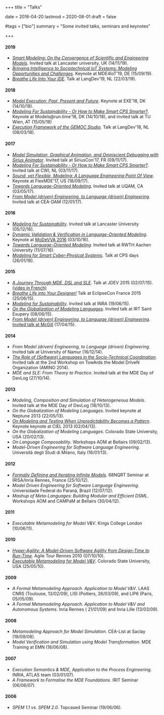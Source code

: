 +++
title = "Talks"

date = 2016-04-20
lastmod = 2020-08-01
draft = false

#tags = ["bio"]
summary = "Some invited talks, seminars and keynotes"

+++

<h4>2019</h4>
<ul>
<li><i><a href="https://www.slideshare.net/BenotCombemale/smart-modeling-on-the-convergence-of-scientific-and-engineering-models" target="_blank">Smart Modeling: On the Convergence of Scientific and Engineering Models</a></i>. Invited talk at Lancaster university, UK (14/11/19).</li>
<li><i><a href="https://www.slideshare.net/BenotCombemale/2019-09mde4-iotkeynotecombemale" target="_blank">Bringing Intelligence to Sociotechnical IoT Systems: Modeling Opportunities and Challenges</a></i>. Keynote at MDE4IoT’19, DE (15/09/19).</li>
<li><i><a href="https://www.slideshare.net/BenotCombemale/breathe-life-into-your-ide" target="_blank">Breathe Life Into Your IDE</a></i>. Talk at LangDev’19, NL (22/03/19).</li>
</ul>

<h4>2018</h4>
<ul>
<li><i><a href="https://www.slideshare.net/BenotCombemale/model-execution-past-present-and-future" target="_blank">Model Execution: Past, Present and Future</a></i>. Keynote at EXE'18, DK (14/10/18).</li>
<li><i><a href="https://www.slideshare.net/BenotCombemale/modeling-for-sustainability-or-how-to-make-smart-cps-smarter" target="_blank">Modeling For Sustainability - Or How to Make Smart CPS Smarter?</a></i>. Keynote at Models@run.time'18, DK (14/10/18), and invited talk at TU Wien, AT (15/05/18)</li>
<li><i><a href="https://www.slideshare.net/BenotCombemale/execution-framework-of-the-gemoc-studio" target="_blank">Execution Framework of the GEMOC Studio</a></i>. Talk at LangDev'18, NL (08/03/18).</li>
</ul>

<h4>2017</h4>
<ul>
<li><i><a href="https://www.slideshare.net/BenotCombemale/model-simulation-graphical-animation-and-omniscient-debugging-with-ecoretools-and-sirius-animator" target="_blank">Model Simulation, Graphical Animation, and Omniscient Debugging with Sirius Animator</a></i>. Invited talk at SiriusCon'17, FR (09/11/17).</li>
<li><i><a href="https://www.slideshare.net/BenotCombemale/modeling-for-sustainability-or-how-to-make-smart-cps-smarter" target="_blank">Modeling For Sustainability - Or How to Make Smart CPS Smarter?</a></i>. Invited talk at CWI, NL (03/11/17).</li>
<li><i><a href="https://www.slideshare.net/BenotCombemale/sound-yet-flexible-modeling-a-language-engineering-point-of-view" target="_blank">Sound, yet Flexible, Modeling: A Language Engineering Point Of View</a></i>. Keynote at FlexMDE'17, US (18/09/17).</li>
<li><i><a href="http://fr.slideshare.net/BenotCombemale/hdr-defense" target="_blank">Towards Language-Oriented Modeling</a></i>. Invited talk at UQAM, CA (03/05/17).</li>
<li><i><a href="http://fr.slideshare.net/BenotCombemale/from-mde-to-sle-april-17th-2015" target="_blank">From Model (driven) Engineering, to Language (driven) Engineering</a></i>. Invited talk at CEA-DAM (12/01/17).
</ul>

<h4>2016</h4>
<ul>
<li><i><a href="http://fr.slideshare.net/BenotCombemale/modeling-for-sustainability-69844407" target="_blank">Modeling for Sustainability</a></i>. Invited talk at Lancaster University (05/12/16).</li>
<li><i><a href="http://fr.slideshare.net/BenotCombemale/dynamic-vv-in-languageoriented-modeling" target="_blank">Dynamic Validation & Verification in Language-Oriented Modeling</a></i>. Keynote at <a href="https://sites.google.com/site/modevva/" target="_blank">MoDeVVA 2016</a> (03/10/16).</li>
<li><i><a href="http://fr.slideshare.net/BenotCombemale/hdr-defense" target="_blank">Towards Language-Oriented Modeling</a></i>. Invited talk at RWTH Aachen University (11/07/16).</li>
<li><i><a href="http://fr.slideshare.net/BenotCombemale/modeling-for-smart-cyberphysical-systems" target="_blank">Modeling for Smart Cyber-Physical Systems</a></i>. Talk at CPS days (26/01/16).</li>
</ul>

<h4>2015</h4>
<ul>
<li><i><a href="http://fr.slideshare.net/BenotCombemale/a-journey-through-mde-dsl-and-sle-july-2nd-2015" target="_blank">A Journey Through MDE, DSL and SLE</a></i>. Talk at JDEV 2015 (02/07/15). <a href="https://webcast.in2p3.fr/videos-dsl_dsml_et_l_ingenierie_par_les_modeles" target="_blank">(video in French)</a></li>
<li><i><a href="http://siriuslab.github.io/talks/BreatheLifeInYourDesigner/slides" target="_blank">Breathe Life into Your Designer!</a></i> Talk at EclipseCon France 2015 (25/06/15).</li>
<li><i><a href="http://fr.slideshare.net/BenotCombemale/modeling-for-sustainability-june-19th-2015" target="_blank">Modeling for Sustainability</a></i>. Invited talk at INRA (19/06/15).</li>
<li><i><a href="http://fr.slideshare.net/BenotCombemale/on-the-globalization-of-modeling-languages" target="_blank">On the Globalization of Modeling Languages</a></i>. Invited talk at IRT Saint Exupery (08/06/15).</li>
<li><i><a href="http://fr.slideshare.net/BenotCombemale/from-mde-to-sle-april-17th-2015" target="_blank">From Model (driven) Engineering, to Language (driven) Engineering</a></i>. <a href="http://www.cs.mcgill.ca/news/colloquium/113" target="_blank">Invited talk at McGill</a> (17/04/15).</li>
</ul>

<h4>2014</h4>
<ul>
<li><i>From Model (driven) Engineering, to Language (driven) Engineering</i>. Invited talk at University of Namur (16/12/14).</li>
<li><i><a href="http://fr.slideshare.net/BenotCombemale/the-role-of-software-languages-in-the-sociotechnical-coordination-oct-2014" target="_blank">The Role of (Software) Languages in the Socio-Technical Coordination</a></i>. Invited talk at the 2nd Workshop on TowArds the Model DrIveN Organization (AMINO 2014).</li>
<li><i>MDE and SLE: From Theory to Practice</i>. Invited talk at the MDE Day of DevLog (27/10/14).</li>
</ul>

<h4>2013</h4>
<ul>
<li><i>Modeling, Composition and Simulation of Heterogeneous Models</i>. Invited talk at the MDE Day of DevLog (18/10/13).</li>
<li><i>On the Globalization of Modeling Languages</i>. Invited keynote at Neptune 2013 (22/05/13).</li>
<li><i><a href="http://fr.slideshare.net/BenotCombemale/on-modeling-and-testing-when-unpredictability-becomes-the-pattern-april-2nd-2013" target="_blank">On Modeling and Testing When Unpredictability Becomes a Pattern</a></i>. Keynote keynote at CIEL 2013 (02/04/13).</li>
<li><i>On the Globalization of Modeling Languages</i>. Colorado State University, USA (20/02/13).</li>
<li><i>On Language Composability</i>. Workshops AOM at Bellairs (09/02/13).</li>
<li><i>Model-Driven Engineering for Software Language Engineering</i>. Università degli Studi di Milano, Italy (16/01/13).</li>
</ul>

<h4>2012</h4>
<ul>
<li><i><a href="http://fr.slideshare.net/BenotCombemale/formally-defining-and-iterating-infinite-models-models-2012" target="_blank">Formally Defining and Iterating Infinite Models</a></i>. 68NQRT Seminar at IRISA/Inria Rennes, France (25/10/12).</li>
<li><i>Model Driven Engineering for Software Language Engineering</i>. Universidade Federal do Paraná, Brazil (12/07/12).</li>
<li><i>Mashup of Meta-Languages: Building Modular and Efficient DSML</i>. Workshops AOM and CAMPaM at Bellairs (30/04/12).</li>
</ul>

<h4>2011</h4>
<ul>
<li><i>Executable Metamodeling for Model V&V</i>. Kings College London (10/06/11).</li>
</ul>

<h4>2010</h4>
<ul>
<li><i><a href="http://fr.slideshare.net/BenotCombemale/hyperagility-a-modeldriven-software-agility-from-designtime-to-runtime" target="_blank">Hyper-Agility: A Model-Driven Software Agility from Design-Time to Run-Time</a></i>. Agile Tour Rennes 2010 (07/10/10).</li>
<li><i><a href="http://fr.slideshare.net/BenotCombemale/executable-metamodeling-for-model-vv" target="_blank">Executable Metamodeling for Model V&V</a></i>. Colorado State University, USA (25/05/10).</li>
</ul>

<h4>2009</h4>
<ul>
<li><i>A Formal Metamodeling Approach. Application to Model V&V</i>. LAAS CNRS (Toulouse, 13/02/09), LISI (Poitiers, 26/03/09), and LIP6 (Paris, 05/05/09).</li>
<li><i>A Formal Metamodeling Approach. Application to Model V&V and Autonomous Systems</i>. Inria Rennes ( 21/01/09) and Inria Lille (13/03/09).</li>
</ul>

<h4>2008</h4>
<ul>
<li><i>Metamodeling Approach for Model Simulation</i>. CEA-List at Saclay (19/09/08).</li>
<li><i>Model Verification and Simulation using Model Transformation</i>. MDE Training at EMN (18/06/08).</li>
</ul>

<h4>2007</h4>
<ul>
<li><i>Execution Semantics & MDE, Application to the Process Engineering</i>. INRIA, ATLAS team (03/01/07).</li>
<li><i>A Framework to Formalise the MDE Foundations</i>. IRIT Seminar (06/06/07).</li>
</ul>

<h4>2006</h4>
<ul>
<li><i>SPEM 1.1 vs. SPEM 2.0</i>. Topcased Seminar (19/06/06).</li>
<!--<li><i>Models Execution: Some Issues...</i>. EJCP, doctoral session (09/06/06).</li>-->
</ul>
